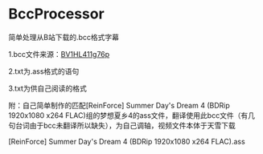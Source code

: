 # BccProcessor
简单处理从B站下载的.bcc格式字幕

1.bcc文件来源：<a href="https://www.bilibili.com/video/BV1HL411g76p" target="_blank">BV1HL411g76p</a>

2.txt为.ass格式的语句

3.txt为供自己阅读的格式

附：自己简单制作的匹配[ReinForce] Summer Day's Dream 4 (BDRip 1920x1080 x264 FLAC)组的梦想夏乡4的ass文件，翻译使用此bcc文件（有几句台词由于bcc未翻译所以缺失），为自己调轴，视频文件本体于天雪下载

[ReinForce] Summer Day's Dream 4 (BDRip 1920x1080 x264 FLAC).ass

